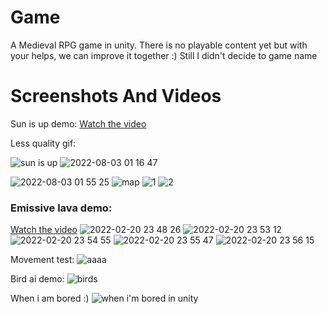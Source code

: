 # Game
A Medieval RPG game in unity. There is no playable content yet but with your helps, we can improve it together :)
Still I didn't decide to game name

# Screenshots And Videos


Sun is up demo:
[Watch the video](https://user-images.githubusercontent.com/51961772/183011992-a7d43117-e49a-4751-907f-eb117963f02a.mp4)

Less quality gif: 

![sun is up](https://user-images.githubusercontent.com/51961772/183015979-3e6f4a67-3f17-40d3-a9f7-54b42e622614.gif)
![2022-08-03 01 16 47](https://user-images.githubusercontent.com/51961772/183012173-98a36f38-e05c-4f79-a232-c9a1d88ac7f8.png)

![2022-08-03 01 55 25](https://user-images.githubusercontent.com/51961772/183012099-bc3b8cf9-5ca3-468d-93a9-68f6fd2a7b71.png)
![map](https://user-images.githubusercontent.com/51961772/183012103-6d01bb8e-afd4-48a4-8e11-edafd7e45416.png)
![1](https://user-images.githubusercontent.com/51961772/183012105-841cd03e-af7d-492d-b51b-d959a2e0196b.png)
![2](https://user-images.githubusercontent.com/51961772/183012113-d5763bef-7938-4455-9fde-248597396615.png)
### Emissive lava demo: 
[Watch the video](https://user-images.githubusercontent.com/51961772/183013963-bded31f9-115a-4e1c-9d4a-56ac2c7c766c.mp4)
![2022-02-20 23 48 26](https://user-images.githubusercontent.com/51961772/183012118-8caa9319-79a0-460b-8a3d-3c6049551b4c.png)
![2022-02-20 23 53 12](https://user-images.githubusercontent.com/51961772/183012123-a951df41-6be0-4de4-824f-84b65cbca4f0.png)
![2022-02-20 23 54 55](https://user-images.githubusercontent.com/51961772/183012131-e373104b-4679-4e18-81e4-ecfba47fdae3.png)
![2022-02-20 23 55 47](https://user-images.githubusercontent.com/51961772/183012136-77839a1e-f1ab-49e3-84ce-3d9011403251.png)
![2022-02-20 23 56 15](https://user-images.githubusercontent.com/51961772/183012140-9d5b2072-ec9d-4132-a565-06df5f877a9b.png)

Movement test:
![aaaa](https://user-images.githubusercontent.com/51961772/183012304-7d8705cc-8565-4c14-b4b0-f0f10ada9c40.gif)

Bird ai demo:
![birds](https://user-images.githubusercontent.com/51961772/183012419-b2256be4-646b-4825-b16e-0cd984559f28.gif)

When i am bored :)
![when i'm bored in unity](https://user-images.githubusercontent.com/51961772/183012686-21333f72-c0cc-4484-aacc-bdc746e0abae.gif)
